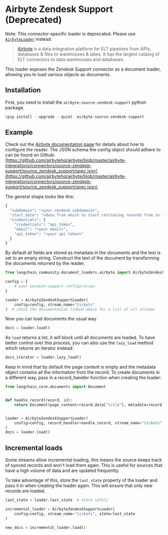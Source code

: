 # Airbyte Zendesk Support (Deprecated)

Note: This connector-specific loader is deprecated. Please use [`AirbyteLoader`](/oss/integrations/document_loaders/airbyte) instead.

>[Airbyte](https://github.com/airbytehq/airbyte) is a data integration platform for ELT pipelines from APIs, databases & files to warehouses & lakes. It has the largest catalog of ELT connectors to data warehouses and databases.

This loader exposes the Zendesk Support connector as a document loader, allowing you to load various objects as documents.



## Installation

First, you need to install the `airbyte-source-zendesk-support` python package.


```python
%pip install --upgrade --quiet  airbyte-source-zendesk-support
```

## Example

Check out the [Airbyte documentation page](https://docs.airbyte.com/integrations/sources/zendesk-support/) for details about how to configure the reader.
The JSON schema the config object should adhere to can be found on Github: [https://github.com/airbytehq/airbyte/blob/master/airbyte-integrations/connectors/source-zendesk-support/source_zendesk_support/spec.json](https://github.com/airbytehq/airbyte/blob/master/airbyte-integrations/connectors/source-zendesk-support/source_zendesk_support/spec.json).

The general shape looks like this:
```python
{
  "subdomain": "<your zendesk subdomain>",
  "start_date": "<date from which to start retrieving records from in ISO format, e.g. 2020-10-20T00:00:00Z>",
  "credentials": {
    "credentials": "api_token",
    "email": "<your email>",
    "api_token": "<your api token>"
  }
}
```

By default all fields are stored as metadata in the documents and the text is set to an empty string. Construct the text of the document by transforming the documents returned by the reader.


```python
from langchain_community.document_loaders.airbyte import AirbyteZendeskSupportLoader

config = {
    # your zendesk-support configuration
}

loader = AirbyteZendeskSupportLoader(
    config=config, stream_name="tickets"
)  # check the documentation linked above for a list of all streams
```

Now you can load documents the usual way


```python
docs = loader.load()
```

As `load` returns a list, it will block until all documents are loaded. To have better control over this process, you can also use the `lazy_load` method which returns an iterator instead:


```python
docs_iterator = loader.lazy_load()
```

Keep in mind that by default the page content is empty and the metadata object contains all the information from the record. To create documents in a different way, pass in a record_handler function when creating the loader:


```python
from langchain_core.documents import Document


def handle_record(record, id):
    return Document(page_content=record.data["title"], metadata=record.data)


loader = AirbyteZendeskSupportLoader(
    config=config, record_handler=handle_record, stream_name="tickets"
)
docs = loader.load()
```

## Incremental loads

Some streams allow incremental loading, this means the source keeps track of synced records and won't load them again. This is useful for sources that have a high volume of data and are updated frequently.

To take advantage of this, store the `last_state` property of the loader and pass it in when creating the loader again. This will ensure that only new records are loaded.


```python
last_state = loader.last_state  # store safely

incremental_loader = AirbyteZendeskSupportLoader(
    config=config, stream_name="tickets", state=last_state
)

new_docs = incremental_loader.load()
```
